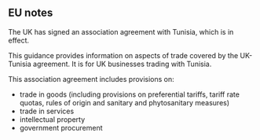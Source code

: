 ## EU notes

The UK has signed an association agreement with Tunisia, which is in effect.

This guidance provides information on aspects of trade covered by the UK-Tunisia agreement. It is for UK businesses trading with Tunisia.

This association agreement includes provisions on:

*   trade in goods (including provisions on preferential tariffs, tariff rate quotas, rules of origin and sanitary and phytosanitary measures)
*   trade in services
*   intellectual property
*   government procurement